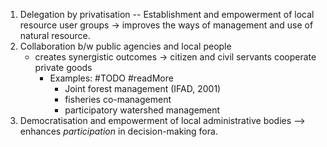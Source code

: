 1. Delegation by privatisation -- Establishment and empowerment of local resource user groups  -> improves the ways of management and use of natural resource.
2. Collaboration b/w public agencies and local people 
	- creates synergistic outcomes -> citizen and civil servants cooperate private goods 
		- Examples:	#TODO #readMore
			- Joint forest management (IFAD, 2001)
			- fisheries co-management
			- participatory watershed management
3. Democratisation and empowerment of local administrative bodies --> enhances *participation* in decision-making fora.